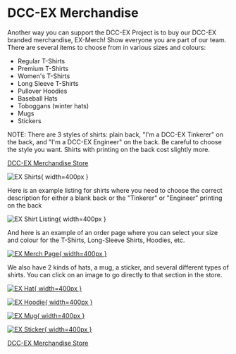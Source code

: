 # DCC-EX Merchandise

Another way you can support the DCC-EX Project is to buy our DCC-EX branded merchandise, EX-Merch! Show everyone you are part of our team. There are several items to choose from in various sizes and colours:

- Regular T-Shirts
- Premium T-Shirts
- Women's T-Shirts
- Long Sleeve T-Shirts
- Pullover Hoodies
- Baseball Hats
- Toboggans (winter hats)
- Mugs
- Stickers

NOTE: There are 3 styles of shirts: plain back, "I'm a DCC-EX Tinkerer" on the back, and "I'm a DCC-EX Engineer" on the back. Be careful to choose the style you want. Shirts with printing on the back cost slightly more.

[DCC-EX Merchandise Store](https://dccex.creator-spring.com/)

![EX Shirts](/_static/images/merch/ex_shirts.png){ width=400px }

Here is an example listing for shirts where you need to choose the correct description for either a blank back or the "Tinkerer" or "Engineer" printing on the back

![EX Shirt Listing](/_static/images/merch/ex_listing_example_arrows.png){ width=400px }

And here is an example of an order page where you can select your size and colour for the T-Shirts, Long-Sleeve Shirts, Hoodies, etc.

[![EX Merch Page](/_static/images/merch/ex_merch_page.png){ width=400px }](https://dccex.creator-spring.com/)

We also have 2 kinds of hats, a mug, a sticker, and several different types of shirts. You can click on an image to go directly to that section in the store.

[![EX Hat](/_static/images/merch/ex_hat.png){ width=400px }](https://dccex.creator-spring.com/hats/)

[![EX Hoodie](/_static/images/merch/ex_hoodie.png){ width=400px }](https://dccex.creator-spring.com/hoodies-sweatshirts/)

[![EX Mug](/_static/images/merch/ex_mug.png){ width=400px }](https://dccex.creator-spring.com/Drinkware/)

[![EX Sticker](/_static/images/merch/ex_sticker.png){ width=400px }](https://dccex.creator-spring.com/stickers/)

[DCC-EX Merchandise Store](https://dccex.creator-spring.com/)
